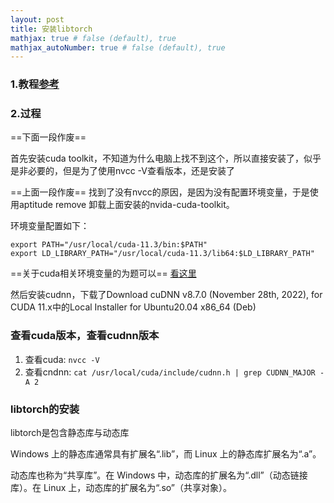 ```yaml
---
layout: post
title: 安装libtorch
mathjax: true # false (default), true
mathjax_autoNumber: true # false (default), true
---
```

### 1.教程[参考](http://zhaoxuhui.top/blog/2021/04/13/libtorch-installation-and-use.html)

### 2.过程

==下面一段作废==

首先安装cuda toolkit，不知道为什么电脑上找不到这个，所以直接安装了，似乎是非必要的，但是为了使用nvcc -V查看版本，还是安装了

==上面一段作废==
找到了没有nvcc的原因，是因为没有配置环境变量，于是使用aptitude remove 卸载上面安装的nvida-cuda-toolkit。

环境变量配置如下：

```
export PATH="/usr/local/cuda-11.3/bin:$PATH"
export LD_LIBRARY_PATH="/usr/local/cuda-11.3/lib64:$LD_LIBRARY_PATH"
```

==关于cuda相关环境变量的为题可以== [看这里](https://zhuanlan.zhihu.com/p/443114377)

然后安装cudnn，下载了Download cuDNN v8.7.0 (November 28th, 2022), for CUDA 11.x中的Local Installer for Ubuntu20.04 x86_64 (Deb)

### 查看cuda版本，查看cudnn版本

1. 查看cuda:  `nvcc -V`
2. 查看cndnn: `cat /usr/local/cuda/include/cudnn.h | grep CUDNN_MAJOR -A 2`

### libtorch的安装

libtorch是包含静态库与动态库

Windows 上的静态库通常具有扩展名“.lib”，而 Linux 上的静态库扩展名为“.a”。

动态库也称为“共享库”。在 Windows 中，动态库的扩展名为“.dll”（动态链接库）。在 Linux 上，动态库的扩展名为“.so”（共享对象）。
